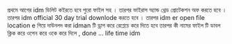  প্রথমে আগের idm ডিলিট কইরতে হবে পুরো ফাইল সহ ।
 তারপর ভাইরাস অ্যান্ড থ্রেড প্রোটেকশন অফ করতে হবে ।
তারপর idm official 30 day trial downlode করতে হবে ।
তারপর idm er open file location e গিয়ে দাউনলদ করা idman টি ড্রাগ করে রেপ্লেচে করে দিতে হবে 
তারপর কী নামের ফাইল টি ডাবল ক্লিক করে ওপেন করে ওকে করে দিলে , done ... life time idm
 
